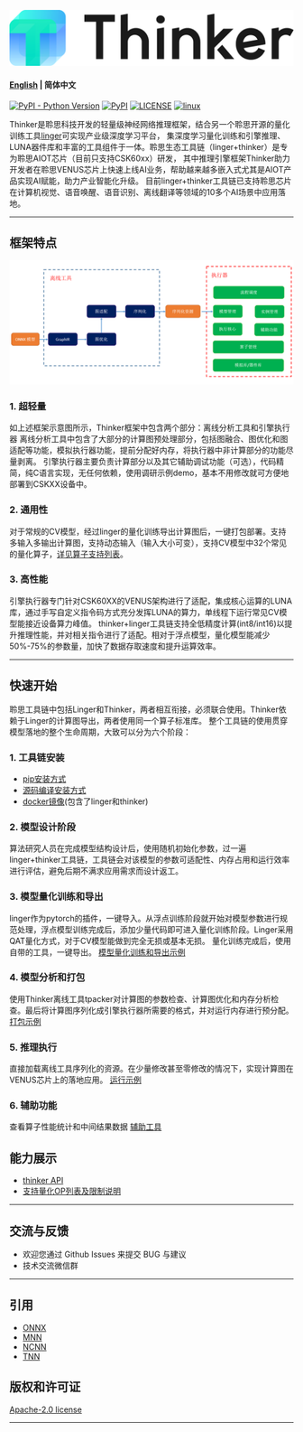 ![thinker_logo](thinker/docs/images/Thinker_logo.png)
#### [English](./README_EN.md) | 简体中文

[![PyPI - Python Version](https://img.shields.io/pypi/pyversions/thinker.svg)](https://pypi.org/project/thinker)
[![PyPI](https://badge.fury.io/py/thinker.svg)](https://badge.fury.io/py/thinker)
[![LICENSE](https://img.shields.io/github/license/LISTENAI/thinker.svg?style=flat-square)](https://github.com/LISTENAI/thinker/blob/main/LICENSE)
[![linux](https://github.com/LISTENAI/thinker/actions/workflows/linux_x86.yml/badge.svg)](https://github.com/LISTENAI/thinker/actions/workflows/linux_x86.yml)

Thinker是聆思科技开发的轻量级神经网络推理框架，结合另一个聆思开源的量化训练工具[linger](https://github.com/LISTENAI/linger)可实现产业级深度学习平台，
集深度学习量化训练和引擎推理、LUNA器件库和丰富的工具组件于一体。聆思生态工具链（linger+thinker）是专为聆思AIOT芯片（目前只支持CSK60xx）研发，
其中推理引擎框架Thinker助力开发者在聆思VENUS芯片上快速上线AI业务，帮助越来越多嵌入式尤其是AIOT产品实现AI赋能，助力产业智能化升级。
目前linger+thinker工具链已支持聆思芯片在计算机视觉、语音唤醒、语音识别、离线翻译等领域的10多个AI场景中应用落地。
***
## 框架特点
![thinker/docs/images/struct.png](thinker/docs/images/struct-CH.png)
### 1. 超轻量
如上述框架示意图所示，Thinker框架中包含两个部分：离线分析工具和引擎执行器
离线分析工具中包含了大部分的计算图预处理部分，包括图融合、图优化和图适配等功能，模拟执行器功能，提前分配好内存，将执行器中非计算部分的功能尽量剥离。
引擎执行器主要负责计算部分以及其它辅助调试功能（可选），代码精简，纯C语言实现，无任何依赖，使用调研示例demo，基本不用修改就可方便地部署到CSKXX设备中。

### 2. 通用性
对于常规的CV模型，经过linger的量化训练导出计算图后，一键打包部署。支持多输入多输出计算图，支持动态输入（输入大小可变），支持CV模型中32个常见的量化算子，[详见算子支持列表](./thinker/docs/support_quant_ops.md)。

### 3. 高性能
引擎执行器专门针对CSK60XX的VENUS架构进行了适配，集成核心运算的LUNA库，通过手写自定义指令码方式充分发挥LUNA的算力，单线程下运行常见CV模型能接近设备算力峰值。
thinker+linger工具链支持全低精度计算(int8/int16)以提升推理性能，并对相关指令进行了适配。相对于浮点模型，量化模型能减少50%-75%的参数量，加快了数据存取速度和提升运算效率。
***

## 快速开始
聆思工具链中包括Linger和Thinker，两者相互衔接，必须联合使用。Thinker依赖于Linger的计算图导出，两者使用同一个算子标准库。
整个工具链的使用贯穿模型落地的整个生命周期，大致可以分为六个阶段：
### 1. 工具链安装
- [pip安装方式](./thinker/docs/thinker_environment.md)
- [源码编译安装方式](./thinker/docs/thinker_build.md)
- [docker镜像](./thinker/docs/thinker_docker.md)(包含了linger和thinker)
### 2. 模型设计阶段
  算法研究人员在完成模型结构设计后，使用随机初始化参数，过一遍linger+thinker工具链，工具链会对该模型的参数可适配性、内存占用和运行效率进行评估，避免后期不满求应用需求而设计返工。
  
### 3. 模型量化训练和导出
  linger作为pytorch的插件，一键导入。从浮点训练阶段就开始对模型参数进行规范处理，浮点模型训练完成后，添加少量代码即可进入量化训练阶段。Linger采用QAT量化方式，对于CV模型能做到完全无损或基本无损。
  量化训练完成后，使用自带的工具，一键导出。
  [模型量化训练和导出示例](./thinker/docs/linger.md)

### 4. 模型分析和打包
  使用Thinker离线工具tpacker对计算图的参数检查、计算图优化和内存分析检查。最后将计算图序列化成引擎执行器所需要的格式，并对运行内存进行预分配。
  [打包示例](./thinker/docs/thinker_packer.md)

### 5. 推理执行
  直接加载离线工具序列化的资源。在少量修改甚至零修改的情况下，实现计算图在VENUS芯片上的落地应用。
  [运行示例](./thinker/docs/thinker_run.md)

### 6. 辅助功能
  查看算子性能统计和中间结果数据
  [辅助工具](./thinker/docs/thinker_performance.md)

## 能力展示
* [thinker API](./thinker/docs/thinker_api.md)
* [支持量化OP列表及限制说明](./thinker/docs/support_quant_ops.md)
***  

## 交流与反馈
- 欢迎您通过 Github Issues 来提交 BUG 与建议
- 技术交流微信群
***

## 引用
- [ONNX](https://github.com/onnx/onnx)
- [MNN](https://github.com/alibaba/MNN)
- [NCNN](https://github.com/Tencent/ncnn)
- [TNN](https://github.com/Tencent/TNN)


## 版权和许可证
[Apache-2.0 license](LICENSE)
***
